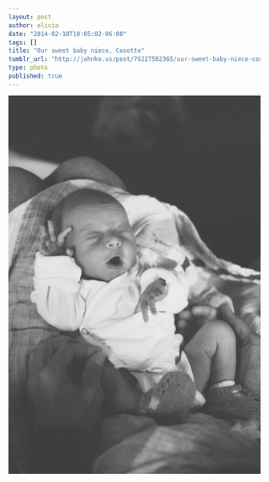 ```yaml
---
layout: post
author: olivia
date: "2014-02-10T10:05:02-06:00"
tags: []
title: "Our sweet baby niece, Cosette"
tumblr_url: "http://jahnke.us/post/76227582365/our-sweet-baby-niece-cosette"
type: photo
published: true
---
```


![](/_media/tumblr_n0sfcePvA51qga9s2o1_1280.jpg)